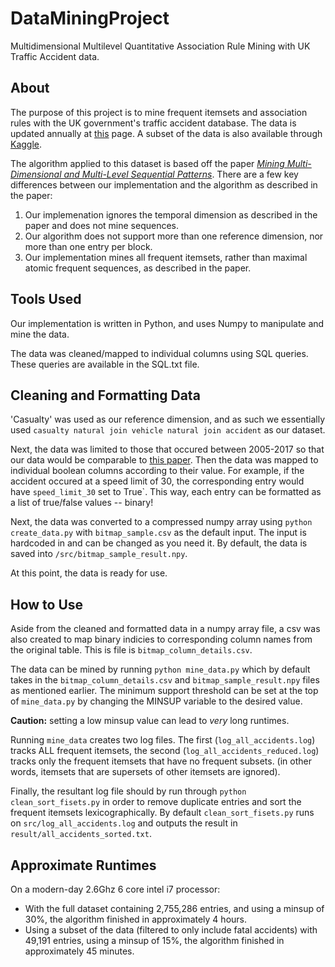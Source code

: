 # DataMiningProject

Multidimensional Multilevel Quantitative Association Rule Mining with UK Traffic Accident data.

## About

The purpose of this project is to mine frequent itemsets and association rules with the UK government's traffic accident database. The data is updated annually at [this](https://data.gov.uk/dataset/cb7ae6f0-4be6-4935-9277-47e5ce24a11f/road-safety-data) page. A subset of the data is also available through [Kaggle](https://www.kaggle.com/silicon99/dft-accident-data).

The algorithm applied to this dataset is based off the paper _[Mining Multi-Dimensional and Multi-Level Sequential
Patterns](https://hal-lirmm.ccsd.cnrs.fr/lirmm-00617320/file/jal_m2sp-2.pdf)_. There are a few key differences between our implementation and the algorithm as described in the paper:

1. Our implemenation ignores the temporal dimension as described in the paper and does not mine sequences.
2. Our algorithm does not support more than one reference dimension, nor more than one entry per block.
3. Our implementation mines all frequent itemsets, rather than maximal atomic frequent sequences, as described in the paper.

## Tools Used

Our implementation is written in Python, and uses Numpy to manipulate and mine the data. 


The data was cleaned/mapped to individual columns using SQL queries. These queries are available in the SQL.txt file.

## Cleaning and Formatting Data

'Casualty' was used as our reference dimension, and as such we essentially used `casualty natural join vehicle natural join accident` as our dataset.

Next, the data was limited to those that occured between 2005-2017 so that our data would be comparable to [this paper](). Then the data was mapped to individual boolean columns according to their value. For example, if the accident occured at a speed limit of 30, the corresponding entry would have `speed_limit_30` set to True`. This way, each entry can be formatted as a list of true/false values -- binary!

Next, the data was converted to a compressed numpy array using `python create_data.py` with `bitmap_sample.csv` as the default input. The input is hardcoded in and can be changed as you need it. By default, the data is saved into `/src/bitmap_sample_result.npy`.

At this point, the data is ready for use.

## How to Use

Aside from the cleaned and formatted data in a numpy array file, a csv was also created to map binary indicies to corresponding column names from the original table. This is file is `bitmap_column_details.csv`.

The data can be mined by running `python mine_data.py` which by default takes in the `bitmap_column_details.csv` and `bitmap_sample_result.npy` files as mentioned earlier. The minimum support threshold can be set at the top of `mine_data.py` by changing the MINSUP variable to the desired value.

  **Caution:** setting a low minsup value can lead to _very_ long runtimes.

Running `mine_data` creates two log files. The first (`log_all_accidents.log`) tracks ALL frequent itemsets, the second (`log_all_accidents_reduced.log`) tracks only the frequent itemsets that have no frequent subsets. (in other words, itemsets that are supersets of other itemsets are ignored).

Finally, the resultant log file should by run through `python clean_sort_fisets.py` in order to remove duplicate entries and sort the frequent itemsets lexicographically. By default `clean_sort_fisets.py` runs on `src/log_all_accidents.log` and outputs the result in `result/all_accidents_sorted.txt`.

## Approximate Runtimes

On a modern-day 2.6Ghz 6 core intel i7 processor:
- With the full dataset containing 2,755,286 entries, and using a minsup of 30%, the algorithm finished in approximately 4 hours.
- Using a subset of the data (filtered to only include fatal accidents) with 49,191 entries, using a minsup of 15%, the algorithm finished in approximately 45 minutes.
